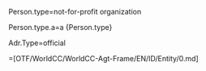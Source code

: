 Person.type=not-for-profit organization

Person.type.a=a {Person.type}

Adr.Type=official
  
=[OTF/WorldCC/WorldCC-Agt-Frame/EN/ID/Entity/0.md]
